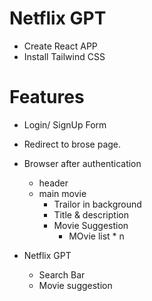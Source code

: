 # Netflix GPT
- Create React APP
- Install Tailwind CSS

# Features
- Login/ SignUp Form 
- Redirect to brose page.
- Browser after authentication
    - header
    - main movie
        - Trailor in background 
        - Title & description
        - Movie Suggestion 
            - MOvie list * n

- Netflix GPT
  - Search Bar
  - Movie suggestion 
